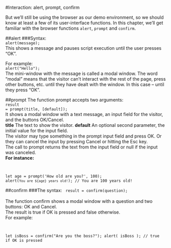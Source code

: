 #Interaction: alert, prompt, confirm

But we’ll still be using the browser as our demo environment, so we should know at least a few of its user-interface functions. In this chapter, we’ll get familiar with the browser functions <code>alert</code>, <code>prompt</code> and <code>confirm</code>.

##alert
###Syntax:
<br>
<code>alert(message);</code><br>
This shows a message and pauses script execution until the user presses “OK”.<br>

For example:
<br>
<code>alert("Hello");</code><br>
The mini-window with the message is called a modal window. The word “modal” means that the visitor can’t interact with the rest of the page, press other buttons, etc. until they have dealt with the window. In this case – until they press “OK”.


##prompt
The function prompt accepts two arguments:
<br>
<code>result = prompt(title, [default]);</code><br>
It shows a modal window with a text message, an input field for the visitor, and the buttons OK/Cancel.
<br>
**title**
The text to show the visitor.
**default**
An optional second parameter, the initial value for the input field.<br>
The visitor may type something in the prompt input field and press OK. Or they can cancel the input by pressing Cancel or hitting the Esc key.
<br>
The call to prompt returns the text from the input field or null if the input was canceled.
<br>
**For instance:**
<code>


 let age = prompt('How old are you?', 100);
alert(`You are ${age} years old!`); // You are 100 years old!
</code>


##confirm
###The syntax:
<code>
result = confirm(question);
</code><br>
The function confirm shows a modal window with a question and two buttons: OK and Cancel.
<br>
The result is true if OK is pressed and false otherwise.
<br>
For example:
<code>


 let isBoss = confirm("Are you the boss?");
alert( isBoss ); // true if OK is pressed
</code>